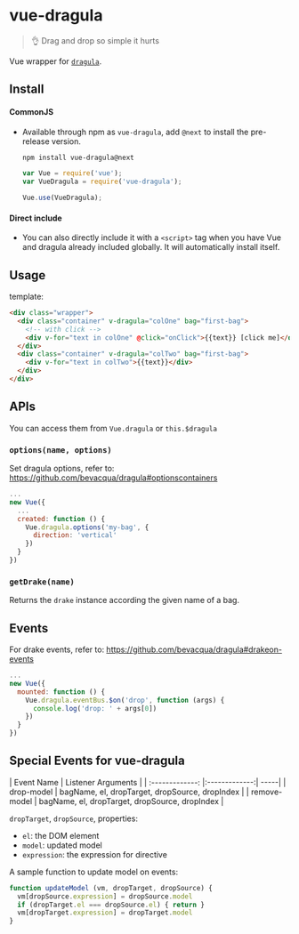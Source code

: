 # vue-dragula
> :ok_hand: Drag and drop so simple it hurts

Vue wrapper for [`dragula`][1].

## Install
#### CommonJS

- Available through npm as `vue-dragula`, add `@next` to install the pre-release version.
  ``` bash
  npm install vue-dragula@next
  ```

  ``` js
  var Vue = require('vue');
  var VueDragula = require('vue-dragula');

  Vue.use(VueDragula);
  ```

#### Direct include

- You can also directly include it with a `<script>` tag when you have Vue and dragula already included globally. It will automatically install itself.

## Usage

template:
``` html
<div class="wrapper">
  <div class="container" v-dragula="colOne" bag="first-bag">
    <!-- with click -->
    <div v-for="text in colOne" @click="onClick">{{text}} [click me]</div>
  </div>
  <div class="container" v-dragula="colTwo" bag="first-bag">
    <div v-for="text in colTwo">{{text}}</div>
  </div>
</div>
```

## APIs

You can access them from `Vue.dragula` or `this.$dragula`

### `options(name, options)`

Set dragula options, refer to: https://github.com/bevacqua/dragula#optionscontainers
```js
...
new Vue({
  ...
  created: function () {
    Vue.dragula.options('my-bag', {
      direction: 'vertical'
    })
  }
})
```

### `getDrake(name)`

Returns the `drake` instance  according the given name of a bag.

## Events
For drake events, refer to: https://github.com/bevacqua/dragula#drakeon-events


```js
...
new Vue({
  mounted: function () {
    Vue.dragula.eventBus.$on('drop', function (args) {
      console.log('drop: ' + args[0])
    })
  }
})
```


## Special Events for vue-dragula

| Event Name |      Listener Arguments      |
| :-------------: |:-------------:| -----|
| drop-model | bagName, el, dropTarget, dropSource, dropIndex |
| remove-model | bagName, el, dropTarget, dropSource, dropIndex |

`dropTarget`, `dropSource`, properties:

- `el`: the DOM element
- `model`: updated model
- `expression`: the expression for directive

A sample function to update model on events:
```js
function updateModel (vm, dropTarget, dropSource) {
  vm[dropSource.expression] = dropSource.model
  if (dropTarget.el === dropSource.el) { return }
  vm[dropTarget.expression] = dropTarget.model
}
```

[1]: https://github.com/bevacqua/dragula
